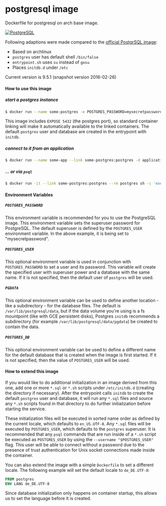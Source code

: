 # postgresql image

Dockerfile for postgresql on arch base image.

 [![PostgreSQL](https://upload.wikimedia.org/wikipedia/commons/thumb/2/29/Postgresql_elephant.svg/233px-Postgresql_elephant.svg.png)](http://www.postgresql.org)

Following adaptions were made compared to the [official PostgrSQL image](https://hub.docker.com/_/postgres/):
* Based on archlinux
* `postgres` user has default shell `/bin/false`
* `entrypoint.sh` uses `su` instead of `gosu`
* Places `initdb.d` under `/etc`

Current version is 9.5.1 (snapshot version 2016-02-26)

#### How to use this image

##### start a postgres instance
```bash
$ docker run --name some-postgres -e POSTGRES_PASSWORD=mysecretpassword -d postgres
```
This image includes `EXPOSE 5432` (the postgres port), so standard container linking will make it automatically available to the linked containers. The default `postgres` user and database are created in the entrypoint with `initdb`.

##### connect to it from an application
```bash
$ docker run --name some-app --link some-postgres:postgres -d application-that-uses-postgres
```

##### ... or via `psql`
```bash
$ docker run -it --link some-postgres:postgres --rm postgres sh -c 'exec psql -h "$POSTGRES_PORT_5432_TCP_ADDR" -p "$POSTGRES_PORT_5432_TCP_PORT" -U postgres'
```
#### Environment Variables

##### `POSTGRES_PASSWORD`
This environment variable is recommended for you to use the PostgreSQL image. This environment variable sets the superuser password for PostgreSQL. The default superuser is defined by the `POSTGRES_USER` environment variable. In the above example, it is being set to "mysecretpassword".

##### `POSTGRES_USER`
This optional environment variable is used in conjunction with `POSTGRES_PASSWORD` to set a user and its password. This variable will create the specified user with superuser power and a database with the same name. If it is not specified, then the default user of `postgres` will be used.

##### `PGDATA`
This optional environment variable can be used to define another location - like a subdirectory - for the database files. The default is `/var/lib/postgresql/data`, but if the data volume you're using is a fs mountpoint (like with GCE persistent disks), Postgres `initdb` recommends a subdirectory (for example `/var/lib/postgresql/data/pgdata`) be created to contain the data.

##### `POSTGRES_DB`
This optional environment variable can be used to define a different name for the default database that is created when the image is first started. If it is not specified, then the value of `POSTGRES_USER` will be used.

#### How to extend this image

If you would like to do additional initialization in an image derived from this one, add one or more `*.sql` or `*.sh` scripts under `/etc/initdb.d` (creating the directory if necessary). After the entrypoint calls `initdb` to create the default `postgres` user and database, it will run any `*.sql` files and source any `*.sh` scripts found in that directory to do further initialization before starting the service.

These initialization files will be executed in sorted name order as defined by the current locale, which defaults to `en_US.UTF-8`. Any `*.sql` files will be executed by `POSTGRES_USER`, which defaults to the `postgres` superuser. It is recommended that any `psql` commands that are run inside of a `*.sh` script be executed as `POSTGRES_USER` by using the `--username "$POSTGRES_USER"` flag. This user will be able to connect without a password due to the presence of trust authentication for Unix socket connections made inside the container.

You can also extend the image with a simple `Dockerfile` to set a different locale. The following example will set the default locale to `de_DE.UTF-8`:

```Dockerfile
FROM postgres
ENV LANG de_DE.UTF-8
```

Since database initialization only happens on container startup, this allows us to set the language before it is created.
